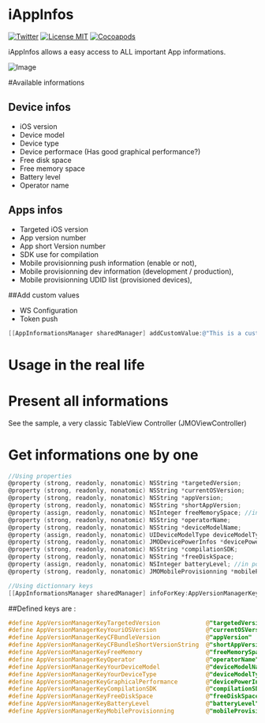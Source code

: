 iAppInfos
=========

[![Twitter](https://img.shields.io/badge/contact-@leverdeterre-green.svg)](http://twitter.com/leverdeterre)
[![License MIT](https://img.shields.io/badge/license-MIT-green.svg)](https://github.com/leverdeterre/iAppInfos/blob/master/LICENCE)
[![Cocoapods](http://img.shields.io/cocoapods/v/iAppInfos.svg)](https://github.com/leverdeterre/iAppInfos)

iAppInfos allows a easy access to ALL important App informations.  

![Image](demo.png)

#Available informations
## Device infos
*   iOS version 
*   Device model
*   Device type
*   Device performace (Has good graphical performance?)
*   Free disk space 
*   Free memory space
*   Battery level 
*   Operator name

## Apps infos
*   Targeted iOS version
*   App version number 
*   App short Version number
*   SDK use for compilation
*   Mobile provisionning push information (enable or not),
*   Mobile provisionning dev information (development / production),
*   Mobile provisionning UDID list (provisioned devices),

##Add custom values
*   WS Configuration
*   Token push

```objective-c
[[AppInformationsManager sharedManager] addCustomValue:@"This is a custom value" forCustomKey:@"CustomKey1"];
```

# Usage in the real life 

# Present all informations

See the sample, a very classic TableView Controller (JMOViewController)

# Get informations one by one

```objective-c
//Using properties
@property (strong, readonly, nonatomic) NSString *targetedVersion;
@property (strong, readonly, nonatomic) NSString *currentOSVersion;
@property (strong, readonly, nonatomic) NSString *appVersion;
@property (strong, readonly, nonatomic) NSString *shortAppVersion;
@property (assign, readonly, nonatomic) NSInteger freeMemorySpace; //in pourcent
@property (strong, readonly, nonatomic) NSString *operatorName;
@property (strong, readonly, nonatomic) NSString *deviceModelName;
@property (assign, readonly, nonatomic) UIDeviceModelType deviceModelType;
@property (strong, readonly, nonatomic) JMODevicePowerInfos *devicePowerInfo;
@property (strong, readonly, nonatomic) NSString *compilationSDK;
@property (strong, readonly, nonatomic) NSString *freeDiskSpace;
@property (assign, readonly, nonatomic) NSInteger batteryLevel; //in pourcent
@property (strong, readonly, nonatomic) JMOMobileProvisionning *mobileProvisionning;

//Using dictionnary keys
[[AppInformationsManager sharedManager] infoForKey:AppVersionManagerKeyYouriOSVersion];
```

##Defined keys are :
```objective-c
#define AppVersionManagerKeyTargetedVersion             @"targetedVersion"
#define AppVersionManagerKeyYouriOSVersion              @"currentOSVersion"
#define AppVersionManagerKeyCFBundleVersion             @"appVersion"
#define AppVersionManagerKeyCFBundleShortVersionString  @"shortAppVersion"
#define AppVersionManagerKeyFreeMemory                  @"freeMemorySpace"
#define AppVersionManagerKeyOperator                    @"operatorName"
#define AppVersionManagerKeyYourDeviceModel             @"deviceModelName"
#define AppVersionManagerKeyYourDeviceType              @"deviceModelType"
#define AppVersionManagerKeyGraphicalPerformance        @"devicePowerInfo"
#define AppVersionManagerKeyCompilationSDK              @"compilationSDK"
#define AppVersionManagerKeyFreeDiskSpace               @"freeDiskSpace"
#define AppVersionManagerKeyBatteryLevel                @"batteryLevel"
#define AppVersionManagerKeyMobileProvisionning         @"mobileProvisionning"
```



